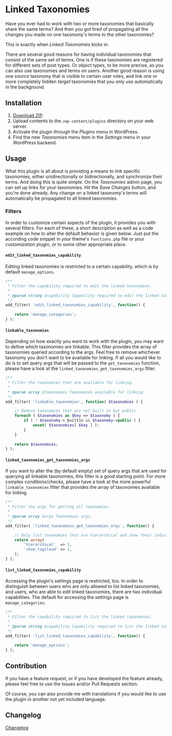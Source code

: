 # Linked Taxonomies

Have you ever had to work with two or more taxonomies that basically share the same terms? And then you got tired of propagating all the changes you made on one taxonomy's terms to the other taxonomies?

This is exactly when _Linked Taxonomies_ kicks in.

There are several good reasons for having individual taxonomies that consist of the same set of terms. One is if these taxonomies are registered for different sets of post types. Or _object_ types, to be more precise, as you can also use taxonomies and terms on users. Another good reason is using one _source_ taxonomy that is visible to certain user roles, and link one or more completely hidden _target_ taxonomies that you only use automatically in the background.

## Installation

1. [Download ZIP](https://github.com/tfrommen/linked-taxonomies/archive/master.zip).
1. Upload contents to the `/wp-content/plugins` directory on your web server.
1. Activate the plugin through the _Plugins_ menu in WordPress.
1. Find the new _Taxonomies_ menu item in the _Settings_ menu in your WordPress backend.

## Usage

What this plugin is all about is providing a means to link specific taxonomies, either unidirectionally or bidirectionally, and synchronize their terms. And doing this is quite simple. On the _Taxonomies_ admin page, you can set up links for your taxonomies. Hit the _Save Changes_ button, and you're done already. Any change on a linked taxonomy's terms will automatically be propagated to all linked taxonomies.

### Filters

In order to customize certain aspects of the plugin, it provides you with several filters. For each of these, a short description as well as a code example on how to alter the default behavior is given below. Just put the according code snippet in your theme's `functions.php` file or your _customization_ plugin, or to some other appropriate place.

#### `edit_linked_taxonomies_capability`

Editing linked taxonomies is restricted to a certain capability, which is by default `manage_options`.

```php
/**
 * Filter the capability required to edit the linked taxonomies.
 *
 * @param string $capability Capability required to edit the linked taxonomies.
 */
add_filter( 'edit_linked_taxonomies_capability', function() {
	
	return 'manage_categories';
} );
```

#### `linkable_taxonomies`

Depending on how exactly you want to work with the plugin, you may want to define which taxonomies are linkable. This filter provides the array of taxonomies queried according to the args. Feel free to remove whichever taxonomy you don't want to be available for linking. If all you would like to do is to set query args that will be passed to the `get_taxonomies` function, please have a look at the `linked_taxonomies_get_taxonomies_args` filter.

```php
/**
 * Filter the taxonomies that are available for linking.
 *
 * @param array $taxonomies Taxonomies available for linking.
 */
add_filter( 'linkable_taxonomies', function( $taxonomies ) {

	// Remove taxonomies that are not built in but public
	foreach ( $taxonomies as $key => $taxonomy ) {
		if ( ! $taxonomy->_builtin && $taxonomy->public ) {
			unset( $taxonomies[ $key ] );
		}
	}
	
	return $taxonomies;
} );
```

#### `linked_taxonomies_get_taxonomies_args`

If you want to alter the (by default empty) set of query args that are used for querying all linkable taxonomies, this filter is a good starting point. For more complex conditions/checks, please have a look at the more powerful `linkable_taxonomies` filter that provides the array of taxonomies available for linking.

```php
/**
 * Filter the args for getting all taxonomies.
 *
 * @param array $args Taxonomies args.
 */
add_filter( 'linked_taxonomies_get_taxonomies_args', function() {

	// Only list taxonomies that are hierarchical and show their individual tag cloud
	return array(
		'hierarchical'  => 1,
		'show_tagcloud' => 1,
	);
} );
```

#### `list_linked_taxonomies_capability`

Accessing the plugin's settings page is restricted, too. In order to distinguish between users who are only allowed to list linked taxonomies, and users, who are able to edit linked taxonomies, there are two individual capabilities. The default for accessing the settings page is `manage_categories`.

```php
/**
 * Filter the capability required to list the linked taxonomies.
 *
 * @param string $capability Capability required to list the linked taxonomies.
 */
add_filter( 'list_linked_taxonomies_capability', function() {
	
	return 'manage_options';
} );
```

## Contribution

If you have a feature request, or if you have developed the feature already, please feel free to use the Issues and/or Pull Requests section.

Of course, you can also provide me with translations if you would like to use the plugin in another not yet included language.

## Changelog

[Changelog](CHANGELOG.md)
